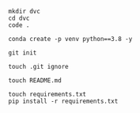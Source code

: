```
mkdir dvc
cd dvc
code .
```

```
conda create -p venv python==3.8 -y
```

```
git init
```

```
touch .git ignore
```

```
touch README.md
```

```
touch requirements.txt
pip install -r requirements.txt
```